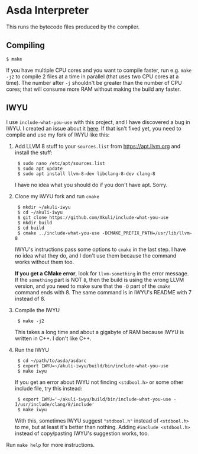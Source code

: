 # Asda Interpreter

This runs the bytecode files produced by the compiler.

## Compiling

    $ make

If you have multiple CPU cores and you want to compile faster, run e.g.
`make -j2` to compile 2 files at a time in parallel (that uses two CPU
cores at a time). The number after `-j` shouldn't be greater than the
number of CPU cores; that will consume more RAM without making the build
any faster.

## IWYU

I use `include-what-you-use` with this project, and I have discovered a
bug in IWYU. I created an issue about it
[here](https://github.com/include-what-you-use/include-what-you-use/issues/690).
If that isn't fixed yet, you need to compile and use my fork of IWYU
like this:

1. Add LLVM 8 stuff to your `sources.list` from https://apt.llvm.org and
   install the stuff:

        $ sudo nano /etc/apt/sources.list
        $ sudo apt update
        $ sudo apt install llvm-8-dev libclang-8-dev clang-8

    I have no idea what you should do if you don't have apt. Sorry.

2. Clone my IWYU fork and run `cmake`

        $ mkdir ~/akuli-iwyu
        $ cd ~/akuli-iwyu
        $ git clone https://github.com/Akuli/include-what-you-use
        $ mkdir build
        $ cd build
        $ cmake ../include-what-you-use -DCMAKE_PREFIX_PATH=/usr/lib/llvm-8

    IWYU's instructions pass some options to `cmake` in the last step. I
    have no idea what they do, and I don't use them because the command
    works without them too.

    **If you get a CMake error**, look for `llvm-something` in the error
    message. If the `something` part is NOT `8`, then the build is using
    the wrong LLVM version, and you need to make sure that the `-D` part
    of the `cmake` command ends with 8. The same command is in IWYU's
    README with 7 instead of 8.

3. Compile the IWYU

        $ make -j2

    This takes a long time and about a gigabyte of RAM because IWYU is
    written in C++. I don't like C++.

4. Run the IWYU

        $ cd ~/path/to/asda/asdarc
        $ export IWYU=~/akuli-iwyu/build/bin/include-what-you-use
        $ make iwyu

    If you get an error about IWYU not finding `<stdbool.h>` or some
    other include file, try this instead:

        $ export IWYU='~/akuli-iwyu/build/bin/include-what-you-use -I/usr/include/clang/8/include'
        $ make iwyu

    With this, sometimes IWYU suggest `"stdbool.h"` instead of
    `<stdbool.h>` to me, but at least it's better than nothing. Adding
    `#include <stdbool.h>` instead of copy/pasting IWYU's suggestion
    works, too.

Run `make help` for more instructions.
